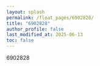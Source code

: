 ```yaml
---
layout: splash
permalink: /float_pages/6902828/
title: "6902828"
author_profile: false
last_modified_at: 2025-06-13
toc: false
---
```

 
6902828
